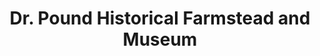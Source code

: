 ---
layout: repo
title: "Dr. Pound Historical Farmstead and Museum"
id: 17129
permalink: repos/17129/
---